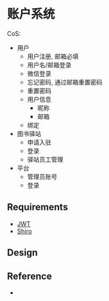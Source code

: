# 账户系统

CoS:

+ 用户
    * 用户注册, 邮箱必填
    * 用户名/邮箱登录
    * 微信登录
    * 忘记密码, 通过邮箱重置密码
    * 重置密码
    * 用户信息
        - 昵称
        - 邮箱
    * 绑定
+ 图书驿站
    * 申请入驻
    * 登录
    * 驿站员工管理
+ 平台
    * 管理员账号
    * 登录

## Requirements

- [JWT](https://jwt.io/)
- [Shiro](https://shiro.apache.org/)

## Design



## Reference

- []()
